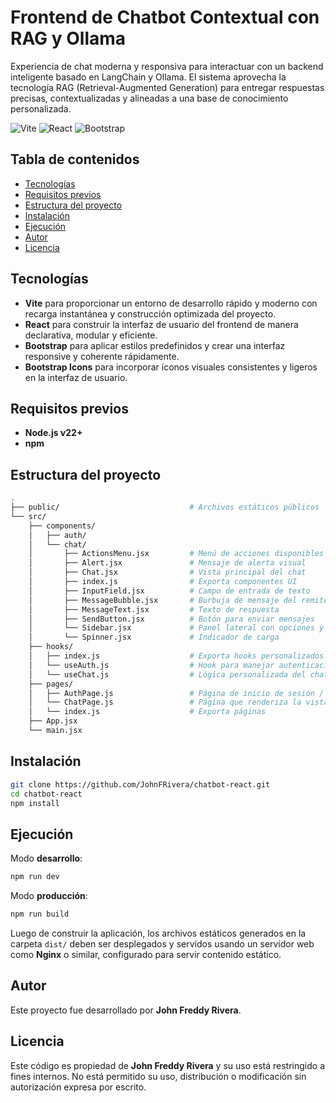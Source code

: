 # Frontend de Chatbot Contextual con RAG y Ollama

Experiencia de chat moderna y responsiva para interactuar con un backend inteligente basado en LangChain y Ollama. El sistema aprovecha la tecnología RAG (Retrieval-Augmented Generation) para entregar respuestas precisas, contextualizadas y alineadas a una base de conocimiento personalizada.

![Vite](https://img.shields.io/badge/Vite-6.x-9463f7?logo=vite)
![React](https://img.shields.io/badge/React-19.x-blue?logo=react)
![Bootstrap](https://img.shields.io/badge/Bootstrap-5.x-7A52B3?logo=bootstrap)

## Tabla de contenidos

- [Tecnologías](#tecnologías)
- [Requisitos previos](#requisitos-previos)
- [Estructura del proyecto](#estructura-del-proyecto)
- [Instalación](#instalación)
- [Ejecución](#ejecución)
- [Autor](#autor)
- [Licencia](#licencia)

## Tecnologías

- **Vite** para proporcionar un entorno de desarrollo rápido y moderno con recarga instantánea y construcción optimizada del proyecto.
- **React** para construir la interfaz de usuario del frontend de manera declarativa, modular y eficiente.
- **Bootstrap** para aplicar estilos predefinidos y crear una interfaz responsive y coherente rápidamente.
- **Bootstrap Icons** para incorporar íconos visuales consistentes y ligeros en la interfaz de usuario.

## Requisitos previos

- **Node.js v22+**
- **npm**

## Estructura del proyecto

```bash
.
├── public/                             # Archivos estáticos públicos
└── src/
    ├── components/
    │   ├── auth/
    │   └── chat/
    │       ├── ActionsMenu.jsx         # Menú de acciones disponibles en el chat
    │       ├── Alert.jsx               # Mensaje de alerta visual
    │       ├── Chat.jsx                # Vista principal del chat
    │       ├── index.js                # Exporta componentes UI
    │       ├── InputField.jsx          # Campo de entrada de texto
    │       ├── MessageBubble.jsx       # Burbuja de mensaje del remitente
    │       ├── MessageText.jsx         # Texto de respuesta
    │       ├── SendButton.jsx          # Botón para enviar mensajes
    │       └── Sidebar.jsx             # Panel lateral con opciones y contactos
    │       └── Spinner.jsx             # Indicador de carga
    ├── hooks/
    │   ├── index.js                    # Exporta hooks personalizados
    │   └── useAuth.js                  # Hook para manejar autenticación y sesión
    │   └── useChat.js                  # Lógica personalizada del chat
    ├── pages/
    │   ├── AuthPage.js                 # Página de inicio de sesión / registro
    │   └── ChatPage.js                 # Página que renderiza la vista de chat
    │   └── index.js                    # Exporta páginas
    ├── App.jsx
    └── main.jsx
```

## Instalación

```bash
git clone https://github.com/JohnFRivera/chatbot-react.git
cd chatbot-react
npm install
```

## Ejecución

Modo **desarrollo**:

```bash
npm run dev
```

Modo **producción**:

```bash
npm run build
```

Luego de construir la aplicación, los archivos estáticos generados en la carpeta `dist/` deben ser desplegados y servidos usando un servidor web como **Nginx** o similar, configurado para servir contenido estático.

## Autor

Este proyecto fue desarrollado por **John Freddy Rivera**.

## Licencia

Este código es propiedad de **John Freddy Rivera** y su uso está restringido a fines internos. No está permitido su uso, distribución o modificación sin autorización expresa por escrito.
